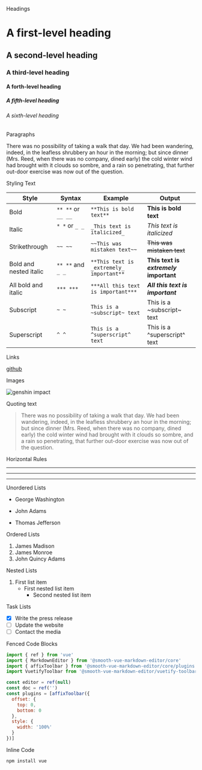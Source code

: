 Headings

# A first-level heading
## A second-level heading
### A third-level heading
#### A forth-level heading
##### A fifth-level heading
###### A sixth-level heading

Paragraphs

There was no possibility of taking a walk that day. We had been wandering, indeed, in the leafless shrubbery an hour in the morning; but since dinner (Mrs. Reed, when there was no company, dined early) the cold winter wind had brought with it clouds so sombre, and a rain so penetrating, that further out-door exercise was now out of the question.

Styling Text

| Style | Syntax | Example | Output |
| --- | --- | --- | --- |
| Bold | `** **` or `__ __`| `**This is bold text**` | **This is bold text** |
| Italic | `* *` or `_ _`     | `_This text is italicized_` | _This text is italicized_ |
| Strikethrough | `~~ ~~` | `~~This was mistaken text~~` | ~~This was mistaken text~~ |
| Bold and nested italic | `** **` and `_ _` | `**This text is _extremely_ important**` | **This text is _extremely_ important** |
| All bold and italic | `*** ***` | `***All this text is important***` | ***All this text is important*** | <!-- markdownlint-disable-line emphasis-style -->
| Subscript | `~ ~` | `This is a ~subscript~ text` | This is a ~subscript~ text |
| Superscript | `^ ^` | `This is a ^superscript^ text` | This is a ^superscript^ text |


Links

[github](https://www.github.com)

Images

![genshin impact](/img/genshin-impact.webp)

Quoting text

> There was no possibility of taking a walk that day. We had been wandering, indeed, in the leafless shrubbery an hour in the morning; but since dinner (Mrs. Reed, when there was no company, dined early) the cold winter wind had brought with it clouds so sombre, and a rain so penetrating, that further out-door exercise was now out of the question.


Horizontal Rules

***

---

_________________

Unordered Lists

- George Washington
* John Adams
+ Thomas Jefferson


Ordered Lists

1. James Madison
1. James Monroe
1. John Quincy Adams

Nested Lists

1. First list item
   - First nested list item
     - Second nested list item

Task Lists
     
- [x] Write the press release
- [ ] Update the website
- [ ] Contact the media

Fenced Code Blocks

```javascript
import { ref } from 'vue'
import { MarkdownEditor } from '@smooth-vue-markdown-editor/core'
import { affixToolbar } from '@smooth-vue-markdown-editor/core/plugins'
import VuetifyToolbar from '@smooth-vue-markdown-editor/vuetify-toolbar'

const editor = ref(null)
const doc = ref('')
const plugins = [affixToolbar({
  offset: {
    top: 0,
    bottom: 0
  },
  style: {
    width: '100%'
  }
})]
```

Inline Code

` npm install vue `
